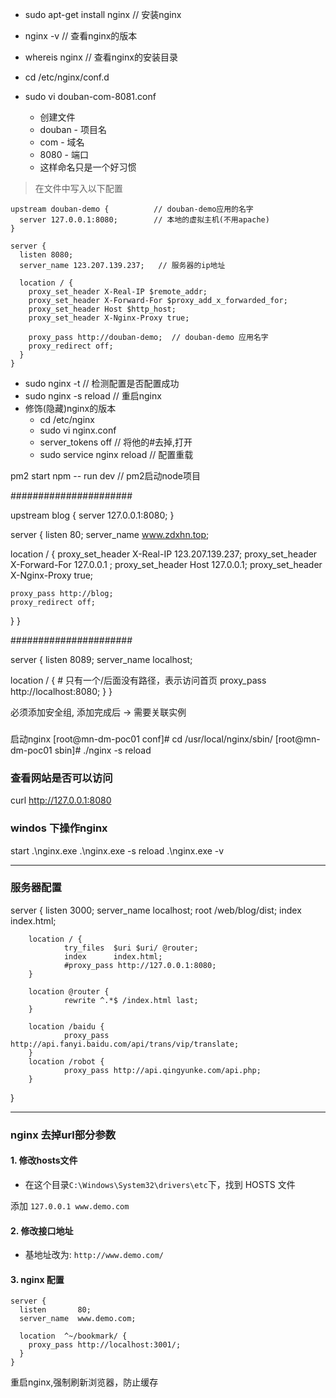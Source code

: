 + sudo apt-get install nginx // 安装nginx
+ nginx -v // 查看nginx的版本
+ whereis nginx // 查看nginx的安装目录


+ cd /etc/nginx/conf.d
+ sudo vi douban-com-8081.conf 
	+ 创建文件
	+ douban - 项目名
	+ com - 域名
	+ 8080 - 端口
	+ 这样命名只是一个好习惯

> 在文件中写入以下配置

```
upstream douban-demo { 			// douban-demo应用的名字
  server 127.0.0.1:8080;		// 本地的虚拟主机(不用apache)
}

server {
  listen 8080;
  server_name 123.207.139.237;   // 服务器的ip地址

  location / {
    proxy_set_header X-Real-IP $remote_addr;
    proxy_set_header X-Forward-For $proxy_add_x_forwarded_for;
    proxy_set_header Host $http_host;
    proxy_set_header X-Nginx-Proxy true;

    proxy_pass http://douban-demo;	// douban-demo 应用名字
    proxy_redirect off;
  }
}

```

+ sudo nginx -t  // 检测配置是否配置成功
+ sudo nginx -s reload  // 重启nginx
+ 修饰(隐藏)nginx的版本
	+ cd /etc/nginx
	+ sudo vi nginx.conf
	+ server_tokens off  // 将他的#去掉,打开
	+ sudo service nginx reload  // 配置重载


pm2 start npm -- run dev   // pm2启动node项目


######################

upstream blog {
  server 127.0.0.1:8080;
}

server {
  listen 80;
  server_name www.zdxhn.top;

  location / {
    proxy_set_header X-Real-IP 123.207.139.237;
    proxy_set_header X-Forward-For 127.0.0.1 ;
    proxy_set_header Host 127.0.0.1;
    proxy_set_header X-Nginx-Proxy true;

    proxy_pass http://blog;
    proxy_redirect off;
  }
}


######################


server {
  listen   8089;
  server_name localhost;

  location / {  # 只有一个/后面没有路径，表示访问首页
    proxy_pass http://localhost:8080;
  }
}


必须添加安全组, 添加完成后 -> 需要关联实例


###

启动nginx
[root@mn-dm-poc01 conf]# cd /usr/local/nginx/sbin/
[root@mn-dm-poc01 sbin]# ./nginx -s reload


### 查看网站是否可以访问

curl http://127.0.0.1:8080


### windos 下操作nginx

start .\nginx.exe
.\nginx.exe -s reload
.\nginx.exe -v

---

### 服务器配置

server {
        listen          3000;
        server_name     localhost;
        root            /web/blog/dist;
        index           index.html;

        location / {
                try_files  $uri $uri/ @router;
                index      index.html;
                #proxy_pass http://127.0.0.1:8080;
        }

        location @router {
                rewrite ^.*$ /index.html last;
        }

        location /baidu {
                proxy_pass http://api.fanyi.baidu.com/api/trans/vip/translate;
        }
        location /robot {
                proxy_pass http://api.qingyunke.com/api.php;
        }
}

---

### nginx 去掉url部分参数 

#### 1. 修改hosts文件
+ 在这个目录`C:\Windows\System32\drivers\etc`下，找到 HOSTS 文件

添加 `127.0.0.1 www.demo.com`

#### 2. 修改接口地址

+ 基地址改为: `http://www.demo.com/`

#### 3. nginx 配置

```
server {
  listen       80;
  server_name  www.demo.com;

  location  ^~/bookmark/ {
    proxy_pass http://localhost:3001/;
  }
}

```

重启nginx,强制刷新浏览器，防止缓存



